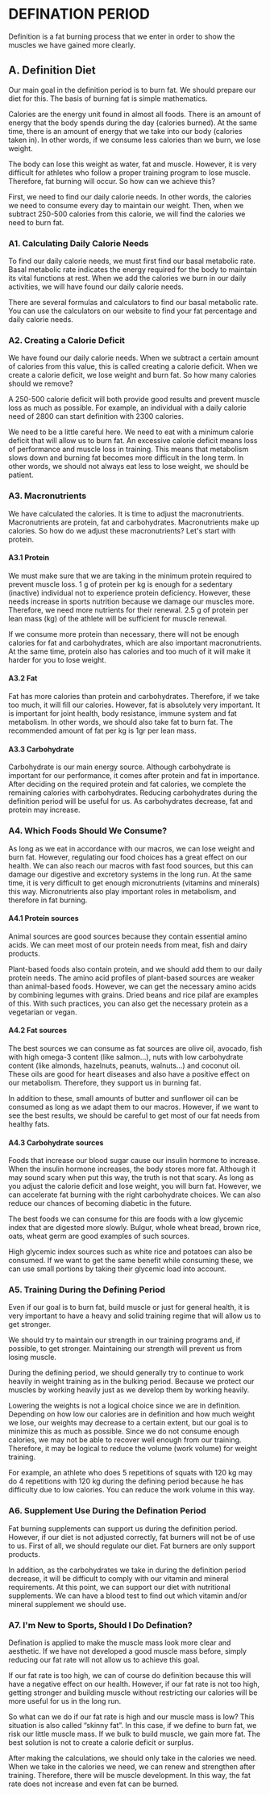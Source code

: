 ﻿# DEFINATION PERIOD

Definition is a fat burning process that we enter in order to show the muscles we have gained more clearly.

## A. Definition Diet

   Our main goal in the definition period is to burn fat. We should prepare our diet for this. The basis of burning fat is simple mathematics.

Calories are the energy unit found in almost all foods. There is an amount of energy that the body spends during the day (calories burned). At the same time, there is an amount of energy that we take into our body (calories taken in). In other words, if we consume less calories than we burn, we lose weight.

The body can lose this weight as water, fat and muscle. However, it is very difficult for athletes who follow a proper training program to lose muscle. Therefore, fat burning will occur. So how can we achieve this?

First, we need to find our daily calorie needs. In other words, the calories we need to consume every day to maintain our weight. Then, when we subtract 250-500 calories from this calorie, we will find the calories we need to burn fat.

### A1. Calculating Daily Calorie Needs

To find our daily calorie needs, we must first find our basal metabolic rate. Basal metabolic rate indicates the energy required for the body to maintain its vital functions at rest. When we add the calories we burn in our daily activities, we will have found our daily calorie needs.

There are several formulas and calculators to find our basal metabolic rate. You can use the calculators on our website to find your fat percentage and daily calorie needs.

### A2. Creating a Calorie Deficit

We have found our daily calorie needs. When we subtract a certain amount of calories from this value, this is called creating a calorie deficit. When we create a calorie deficit, we lose weight and burn fat. So how many calories should we remove?

A 250-500 calorie deficit will both provide good results and prevent muscle loss as much as possible. For example, an individual with a daily calorie need of 2800 can start definition with 2300 calories.

We need to be a little careful here. We need to eat with a minimum calorie deficit that will allow us to burn fat. An excessive calorie deficit means loss of performance and muscle loss in training. This means that metabolism slows down and burning fat becomes more difficult in the long term. In other words, we should not always eat less to lose weight, we should be patient.

### A3. Macronutrients

We have calculated the calories. It is time to adjust the macronutrients. Macronutrients are protein, fat and carbohydrates. Macronutrients make up calories. So how do we adjust these macronutrients? Let's start with protein.

#### A3.1 Protein

We must make sure that we are taking in the minimum protein required to prevent muscle loss. 1 g of protein per kg is enough for a sedentary (inactive) individual not to experience protein deficiency. However, these needs increase in sports nutrition because we damage our muscles more. Therefore, we need more nutrients for their renewal. 2.5 g of protein per lean mass (kg) of the athlete will be sufficient for muscle renewal.

If we consume more protein than necessary, there will not be enough calories for fat and carbohydrates, which are also important macronutrients. At the same time, protein also has calories and too much of it will make it harder for you to lose weight.

#### A3.2 Fat

Fat has more calories than protein and carbohydrates. Therefore, if we take too much, it will fill our calories. However, fat is absolutely very important. It is important for joint health, body resistance, immune system and fat metabolism. In other words, we should also take fat to burn fat. The recommended amount of fat per kg is 1gr per lean mass.

#### A3.3 Carbohydrate

Carbohydrate is our main energy source. Although carbohydrate is important for our performance, it comes after protein and fat in importance. After deciding on the required protein and fat calories, we complete the remaining calories with carbohydrates. Reducing carbohydrates during the definition period will be useful for us. As carbohydrates decrease, fat and protein may increase.  
  
### A4. Which Foods Should We Consume?

As long as we eat in accordance with our macros, we can lose weight and burn fat. However, regulating our food choices has a great effect on our health. We can also reach our macros with fast food sources, but this can damage our digestive and excretory systems in the long run. At the same time, it is very difficult to get enough micronutrients (vitamins and minerals) this way. Micronutrients also play important roles in metabolism, and therefore in fat burning.

#### A4.1 Protein sources

Animal sources are good sources because they contain essential amino acids. We can meet most of our protein needs from meat, fish and dairy products.

Plant-based foods also contain protein, and we should add them to our daily protein needs. The amino acid profiles of plant-based sources are weaker than animal-based foods. However, we can get the necessary amino acids by combining legumes with grains. Dried beans and rice pilaf are examples of this. With such practices, you can also get the necessary protein as a vegetarian or vegan.

#### A4.2 Fat sources

 The best sources we can consume as fat sources are olive oil, avocado, fish with high omega-3 content (like salmon…), nuts with low carbohydrate content (like almonds, hazelnuts, peanuts, walnuts…) and coconut oil. These oils are good for heart diseases and also have a positive effect on our metabolism. Therefore, they support us in burning fat.

In addition to these, small amounts of butter and sunflower oil can be consumed as long as we adapt them to our macros. However, if we want to see the best results, we should be careful to get most of our fat needs from healthy fats.

#### A4.3 Carbohydrate sources

Foods that increase our blood sugar cause our insulin hormone to increase. When the insulin hormone increases, the body stores more fat. Although it may sound scary when put this way, the truth is not that scary. As long as you adjust the calorie deficit and lose weight, you will burn fat. However, we can accelerate fat burning with the right carbohydrate choices. We can also reduce our chances of becoming diabetic in the future.

The best foods we can consume for this are foods with a low glycemic index that are digested more slowly. Bulgur, whole wheat bread, brown rice, oats, wheat germ are good examples of such sources.

High glycemic index sources such as white rice and potatoes can also be consumed. If we want to get the same benefit while consuming these, we can use small portions by taking their glycemic load into account.  
  
### A5. Training During the Defining Period

Even if our goal is to burn fat, build muscle or just for general health, it is very important to have a heavy and solid training regime that will allow us to get stronger.

We should try to maintain our strength in our training programs and, if possible, to get stronger. Maintaining our strength will prevent us from losing muscle.

During the defining period, we should generally try to continue to work heavily in weight training as in the bulking period. Because we protect our muscles by working heavily just as we develop them by working heavily.

Lowering the weights is not a logical choice since we are in definition. Depending on how low our calories are in definition and how much weight we lose, our weights may decrease to a certain extent, but our goal is to minimize this as much as possible. Since we do not consume enough calories, we may not be able to recover well enough from our training. Therefore, it may be logical to reduce the volume (work volume) for weight training.

For example, an athlete who does 5 repetitions of squats with 120 kg may do 4 repetitions with 120 kg during the defining period because he has difficulty due to low calories. You can reduce the work volume in this way.

### A6. Supplement Use During the Defination Period

Fat burning supplements can support us during the definition period. However, if our diet is not adjusted correctly, fat burners will not be of use to us. First of all, we should regulate our diet. Fat burners are only support products.

In addition, as the carbohydrates we take in during the definition period decrease, it will be difficult to comply with our vitamin and mineral requirements. At this point, we can support our diet with nutritional supplements. We can have a blood test to find out which vitamin and/or mineral supplement we should use.

### A7. I'm New to Sports, Should I Do Defination?

Defination is applied to make the muscle mass look more clear and aesthetic. If we have not developed a good muscle mass before, simply reducing our fat rate will not allow us to achieve this goal.

If our fat rate is too high, we can of course do definition because this will have a negative effect on our health. However, if our fat rate is not too high, getting stronger and building muscle without restricting our calories will be more useful for us in the long run.

So what can we do if our fat rate is high and our muscle mass is low? This situation is also called “skinny fat”. In this case, if we define to burn fat, we risk our little muscle mass. If we bulk to build muscle, we gain more fat. The best solution is not to create a calorie deficit or surplus.

After making the calculations, we should only take in the calories we need. When we take in the calories we need, we can renew and strengthen after training. Therefore, there will be muscle development. In this way, the fat rate does not increase and even fat can be burned.
